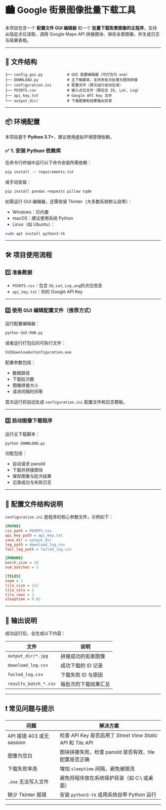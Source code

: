 
# 🏙️ Google 街景图像批量下载工具

本项目包含一个 **配置文件 GUI 编辑器** 和一个 **批量下载街景图像的主程序**，支持从指定点位读取、调用 Google Maps API 拼接图块、保存全景图像，并生成日志与结果表格。

---

## 📁 文件结构

```
├── config_gui.py           # GUI 配置编辑器（可打包为 exe）
├── DOWNLOAD.py             # 主下载脚本，支持多批次处理与图块拼接
├── configuration.ini       # 配置文件（首次运行自动生成）
├── POINTS.csv              # 输入点位文件（需包含 ID, Lat, Lng）
├── api_key.txt             # Google API Key 文件
└── output_dir/             # 下载图像和结果输出目录
```

---

## 📦 环境配置

本项目基于 **Python 3.7+**，建议使用虚拟环境管理依赖。

### ✅ 1. 安装 Python 依赖库

在命令行终端中运行以下命令安装所需依赖：

```bash
pip install -r requirements.txt
```

或手动安装：

```bash
pip install pandas requests pillow tqdm
```

如需运行 GUI 编辑器，还需安装 Tkinter（大多数系统默认自带）：
- Windows：已内置
- macOS：建议使用系统 Python
- Linux（如 Ubuntu）：

```bash
sudo apt install python3-tk
```

---

## 🛠️ 项目使用流程

### 1️⃣ 准备数据

- `POINTS.csv`：包含 `ID`, `Lat`, `Lng` ,`ang`的点位信息
- `api_key.txt`：你的 Google API Key

---

### 2️⃣ 使用 GUI 编辑配置文件（推荐方式）

运行配置编辑器：

```bash
python GUI-RUN.py
```

或者运行打包后的可执行文件：

```bash
SVIDownloaderConfiguration.exe
```

配置参数包括：
- 数据路径
- 下载批次数
- 图像拼接大小
- 请求间隔时间等

首次运行将自动生成 `configuration.ini` 配置文件和日志模板。

---

### 3️⃣ 启动图像下载程序

运行主下载脚本：

```bash
python DOWNLOAD.py
```

功能包括：
- 自动请求 panoId
- 下载并拼接图块
- 保存图像与批次结果
- 记录成功与失败日志

---

## 🔧 配置文件结构说明

`configuration.ini` 是程序的核心参数文件，示例如下：

```ini
[PATHS]
csv_path = POINTS.csv
api_key_path = api_key.txt
save_dir = output_dir
log_path = download_log.csv
fail_log_path = failed_log.csv

[PARAMS]
batch_size = 10
num_batches = 3

[TILES]
zoom = 1
tile_size = 512
tile_cols = 2
tile_rows = 1
sleeptime = 0.02
```

---


## 📁 输出说明

成功运行后，会生成以下内容：

| 文件 | 说明 |
|------|------|
| `output_dir/*.jpg` | 拼接成功的街景图像 |
| `download_log.csv` | 成功下载的 ID 记录 |
| `failed_log.csv` | 下载失败 ID 与原因 |
| `results_batch_*.csv` | 每批次的下载结果汇总 |

---

## ❗ 常见问题与提示

| 问题 | 解决方案 |
|------|----------|
| API 报错 403 或无 session | 检查 API Key 是否启用了 *Street View Static API* 和 *Tile API* |
| 图像为空白 | 图块拼接失败，检查 panoId 是否有效、tile 配置是否正确 |
| 下载失败率高 | 增加 `sleeptime` 间隔，避免被限流 |
| `.exe` 无法写入文件 | 避免将程序放在系统保护目录（如 C:\ 或桌面） |
| 缺少 Tkinter 报错 | 安装 `python3-tk` 或用系统自带 Python 运行 |

---





